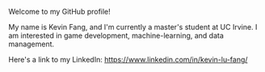 Welcome to my GitHub profile!

My name is Kevin Fang, and I'm currently a master's student at UC Irvine. I am interested in game development, machine-learning, and data management.

Here's a link to my LinkedIn: https://www.linkedin.com/in/kevin-lu-fang/
